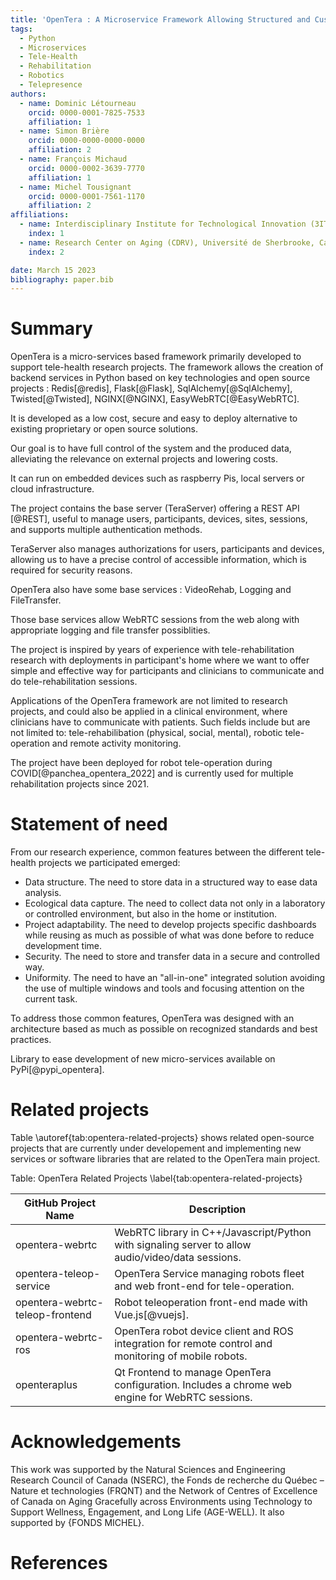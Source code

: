 ```yaml
---
title: 'OpenTera : A Microservice Framework Allowing Structured and Customized Tele-Health Sessions'
tags:
  - Python
  - Microservices
  - Tele-Health
  - Rehabilitation
  - Robotics
  - Telepresence
authors:
  - name: Dominic Létourneau
    orcid: 0000-0001-7825-7533
    affiliation: 1
  - name: Simon Brière
    orcid: 0000-0000-0000-0000
    affiliation: 2
  - name: François Michaud
    orcid: 0000-0002-3639-7770
    affiliation: 1
  - name: Michel Tousignant
    orcid: 0000-0001-7561-1170
    affiliation: 2
affiliations:
  - name: Interdisciplinary Institute for Technological Innovation (3IT), Université de Sherbrooke, Canada
    index: 1
  - name: Research Center on Aging (CDRV), Université de Sherbrooke, Canada
    index: 2

date: March 15 2023
bibliography: paper.bib
---
```


# Summary
OpenTera is a micro-services based framework primarily developed to support tele-health research projects.
The framework allows the creation of backend services in Python based on key technologies and open source projects :
Redis[@redis], Flask[@Flask], SqlAlchemy[@SqlAlchemy], Twisted[@Twisted], NGINX[@NGINX], EasyWebRTC[@EasyWebRTC].

It is developed as a low cost, secure and easy to deploy alternative to existing proprietary or open source solutions.

Our goal is to have full control of the system and the produced data, alleviating the relevance on external projects and lowering costs.

It can run on embedded devices such as raspberry Pis, local servers or cloud infrastructure.

The project contains the base server (TeraServer) offering a REST API [@REST], useful to manage users,
participants, devices, sites, sessions, and supports multiple authentication methods.

TeraServer also manages authorizations for users, participants and devices, allowing us to have a precise control
of accessible information, which is required for security reasons.

OpenTera also have some base services : VideoRehab, Logging and FileTransfer.

Those base services allow WebRTC sessions from the web along with appropriate logging and file transfer possiblities.


The project is inspired by years of experience with tele-rehabilitation research with deployments in participant's home where we want to offer simple and effective way for participants and clinicians to communicate and do tele-rehabilitation sessions.


Applications of the OpenTera framework are not limited to research projects, and could also be applied in a clinical environment, where clinicians have to communicate with patients. Such fields include but are not limited to: tele-rehabilibation (physical, social, mental), robotic tele-operation and remote activity monitoring.

The project have been deployed for robot tele-operation during COVID[@panchea_opentera_2022] and is currently used for multiple rehabilitation projects since 2021.

# Statement of need

From our research experience, common features between the different tele-health projects we participated emerged:

* Data structure. The need to store data in a structured way to ease data analysis.
* Ecological data capture. The need to collect data not only in a laboratory or controlled environment, but also in the home or institution.
* Project adaptability. The need to develop projects specific dashboards while reusing as much as possible of what was done before to reduce development time.
* Security. The need to store and transfer data in a secure and controlled way.
* Uniformity. The need to have an "all-in-one" integrated solution avoiding the use of multiple windows and tools and focusing attention on the current task.

To address those common features, OpenTera was designed with an architecture based as much as possible on recognized standards and best practices.




Library to ease development of new micro-services available on PyPi[@pypi_opentera].


# Related projects
Table \autoref{tab:opentera-related-projects} shows related open-source projects that are currently under developement and implementing new services
or software libraries that are related to the OpenTera main project.

Table: OpenTera Related Projects \label{tab:opentera-related-projects}

| GitHub Project Name             | Description                                                                                         |
|---------------------------------|-----------------------------------------------------------------------------------------------------|
| opentera-webrtc                 | WebRTC library in C++/Javascript/Python with signaling server to allow audio/video/data sessions.|
| opentera-teleop-service         | OpenTera Service managing robots fleet and web front-end for tele-operation.|
| opentera-webrtc-teleop-frontend | Robot teleoperation front-end made with Vue.js[@vuejs].|
| opentera-webrtc-ros             | OpenTera robot device client and ROS integration for remote control and monitoring of mobile robots.|
| openteraplus                    | Qt Frontend to manage OpenTera configuration. Includes a chrome web engine for WebRTC sessions.|



# Acknowledgements
This work was supported by the Natural Sciences and Engineering Research Council of Canada (NSERC), the Fonds de recherche du Québec – Nature et technologies (FRQNT) and the Network of Centres of Excellence of Canada on Aging Gracefully across Environments using Technology to Support Wellness, Engagement, and Long Life (AGE-WELL). It also supported by {FONDS MICHEL}.

# References


